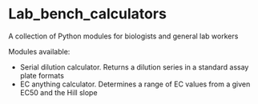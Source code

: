 # Lab_bench_calculators
A collection of Python modules for biologists and general lab workers

Modules available:
 - Serial dilution calculator. Returns a dilution series in a standard assay plate formats
 - EC anything calculator. Determines a range of EC values from a given EC50 and the Hill slope
